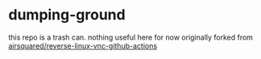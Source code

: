 # dumping-ground
this repo is a trash can. nothing useful here for now
originally forked from [airsquared/reverse-linux-vnc-github-actions](https://github.com/airsquared/reverse-linux-vnc-github-actions)
